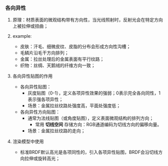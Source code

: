 ### 各向异性

1. 原理：材质表面的微观结构带有方向性，当光线照射时，反射光会在特定方向上被拉伸或扭曲；

2. example:

   - 皮肤：汗毛、细微皮纹、皮脂的分布会形成方向性沟槽；
   - 毛鳞片沿毛干方向排列；
   - 金属：拉丝处理后的金属表面有平行纹路；
   - 织物：丝绸、天鹅绒的纤维方向一致；

3. 各向异性贴图的作用

   - 各向异性贴图：
     - 灰度贴图（0-1），定义各项异性效果的强弱；0表示完全各向同性，1表示强各项异性；
     - 场景：金属拉丝纹路处强度高，平面处强度低；
   - 各向异性方向贴图：
     - 通常为法线贴图（或角度贴图），定义表面微观结构的排列方向；
       - 常用 **切线空间** 存储方向：RGB通道编码为切线方向的偏移向量。
     - 场景：金属拉丝纹路的走向；

4. 渲染模型中使用

   - 标准BRDF默认高光是各项同性的，引入各项异性贴图，BRDF会沿切线方向拉伸或旋转高光；

   

